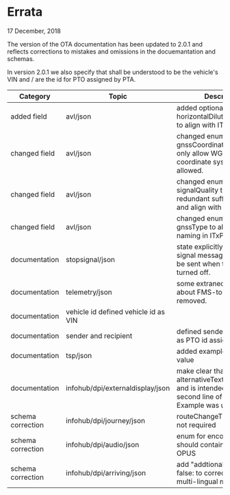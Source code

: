 # Errata

17 December, 2018

The version of the OTA documentation has been updated to 2.0.1 and reflects corrections to mistakes and omissions 
in the docuemantation and schemas.

In version 2.0.1 we also specify that <vehicleid> shall be understood to be the vehicle's VIN and <sender>/<recipient> are the id for PTO assigned by PTA.

  Category   | Topic    | Description
------------ | -------- | ------------
added field | avl/json	| added optional horizontalDilutionOfPrecision to align with ITxPT
changed field	| avl/json	| changed enum values of gnssCoordinateSystem to only allow WGS84. No other coordinate systems are allowed.
changed field	| avl/json | changed enum values of signalQuality to remove redundant suffix "_QUALITY" and align with ITxPT
changed field	| avl/json	| changed enum values of gnssType to align with naming in ITxPT
documentation	| stopsignal/json	| state explicitly that stop signal messages should also be sent when the signal is turned off.
documentation	| telemetry/json	| some extraneous detail about FMS-to-IP has been removed.
|documentation | vehicle id	defined vehicle id as VIN
documentation	| sender and recipient	| defined sender and recipient as PTO id assigned by PTA
documentation	| tsp/json	| added example of encoded value
documentation	| infohub/dpi/externaldisplay/json	| make clear that alternativeText will be used and is intended for the second line of the display. Example was updated.
schema correction	| infohub/dpi/journey/json	| routeChangeTimestamp is not required
schema correction	| infohub/dpi/audio/json	| enum for encoding type should contain only MP3 and OPUS
schema correction	| infohub/dpi/arriving/json	| add "addtionalProperties: false: to correctly support multi-lingual messages
